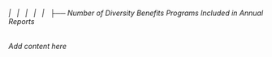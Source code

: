 ###### |   |   |   |   |   ├── Number of Diversity Benefits Programs Included in Annual Reports

*Add content here*